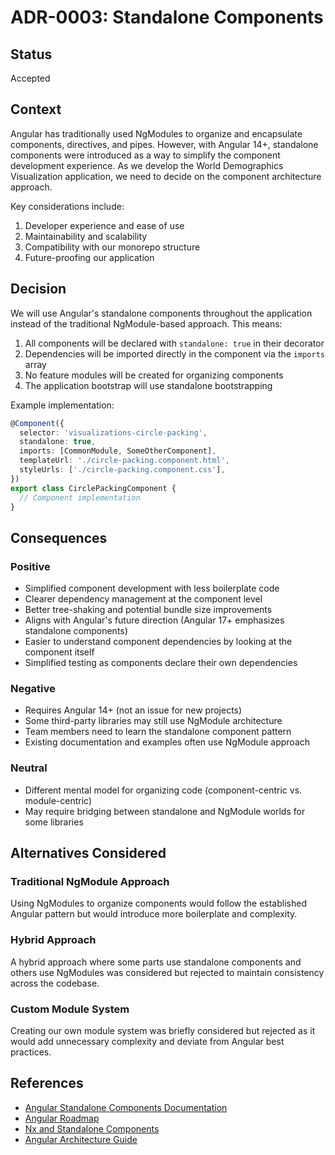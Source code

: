 # ADR-0003: Standalone Components

## Status

Accepted

## Context

Angular has traditionally used NgModules to organize and encapsulate components, directives, and pipes. However, with Angular 14+, standalone components were introduced as a way to simplify the component development experience. As we develop the World Demographics Visualization application, we need to decide on the component architecture approach.

Key considerations include:

1. Developer experience and ease of use
2. Maintainability and scalability
3. Compatibility with our monorepo structure
4. Future-proofing our application

## Decision

We will use Angular's standalone components throughout the application instead of the traditional NgModule-based approach. This means:

1. All components will be declared with `standalone: true` in their decorator
2. Dependencies will be imported directly in the component via the `imports` array
3. No feature modules will be created for organizing components
4. The application bootstrap will use standalone bootstrapping

Example implementation:

```typescript
@Component({
  selector: 'visualizations-circle-packing',
  standalone: true,
  imports: [CommonModule, SomeOtherComponent],
  templateUrl: './circle-packing.component.html',
  styleUrls: ['./circle-packing.component.css'],
})
export class CirclePackingComponent {
  // Component implementation
}
```

## Consequences

### Positive

- Simplified component development with less boilerplate code
- Clearer dependency management at the component level
- Better tree-shaking and potential bundle size improvements
- Aligns with Angular's future direction (Angular 17+ emphasizes standalone components)
- Easier to understand component dependencies by looking at the component itself
- Simplified testing as components declare their own dependencies

### Negative

- Requires Angular 14+ (not an issue for new projects)
- Some third-party libraries may still use NgModule architecture
- Team members need to learn the standalone component pattern
- Existing documentation and examples often use NgModule approach

### Neutral

- Different mental model for organizing code (component-centric vs. module-centric)
- May require bridging between standalone and NgModule worlds for some libraries

## Alternatives Considered

### Traditional NgModule Approach

Using NgModules to organize components would follow the established Angular pattern but would introduce more boilerplate and complexity.

### Hybrid Approach

A hybrid approach where some parts use standalone components and others use NgModules was considered but rejected to maintain consistency across the codebase.

### Custom Module System

Creating our own module system was briefly considered but rejected as it would add unnecessary complexity and deviate from Angular best practices.

## References

- [Angular Standalone Components Documentation](https://angular.io/guide/standalone-components)
- [Angular Roadmap](https://angular.io/guide/roadmap)
- [Nx and Standalone Components](https://nx.dev/recipes/angular/using-standalone-components)
- [Angular Architecture Guide](https://angular.io/guide/architecture)
